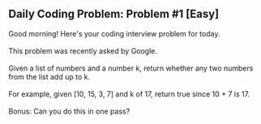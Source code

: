 ## Daily Coding Problem: Problem #1 [Easy] 



Good morning! Here's your coding interview problem for today.<br/><br/>
This problem was recently asked by Google.<br/><br/>
Given a list of numbers and a number k, return whether any two numbers from the list add up to k.<br/><br/>
For example, given [10, 15, 3, 7] and k of 17, return true since 10 + 7 is 17.<br/><br/>
Bonus: Can you do this in one pass?



